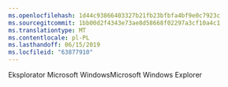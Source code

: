 ```yaml
---
ms.openlocfilehash: 1d44c93866403327b21fb23bfbfa4bf9e0c7923c
ms.sourcegitcommit: 1bb00d2f4343e73ae8d58668f02297a3cf10a4c1
ms.translationtype: MT
ms.contentlocale: pl-PL
ms.lasthandoff: 06/15/2019
ms.locfileid: "63877910"
---
```

<span data-ttu-id="892d4-101">Eksplorator Microsoft Windows</span><span class="sxs-lookup"><span data-stu-id="892d4-101">Microsoft Windows Explorer</span></span>